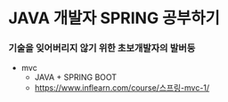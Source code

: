 # JAVA 개발자 SPRING 공부하기 
### 기술을 잊어버리지 않기 위한 초보개발자의 발버둥

* mvc 
  * JAVA + SPRING BOOT 
  * https://www.inflearn.com/course/스프링-mvc-1/

